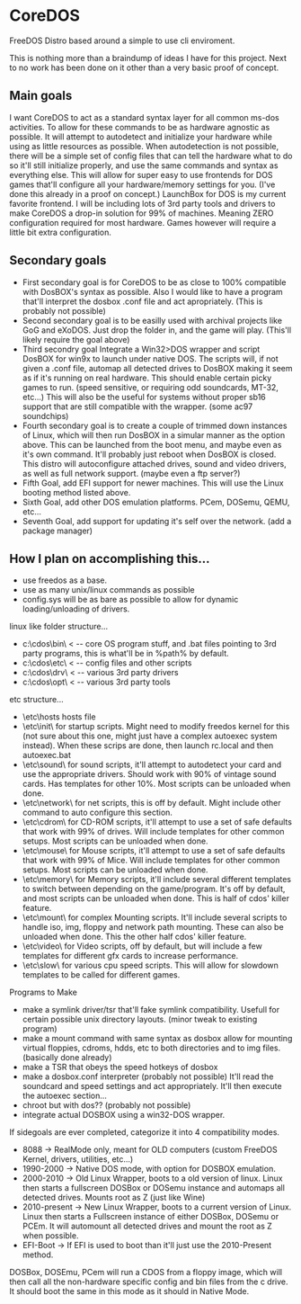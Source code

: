 # CoreDOS
FreeDOS Distro based around a simple to use cli enviroment.

This is nothing more than a braindump of ideas I have for this project. Next to no work has been done on it other than a very basic proof of concept.

## Main goals
I want CoreDOS to act as a standard syntax layer for all common ms-dos activities. To allow for these commands to be as hardware agnostic as possible. It will attempt to autodetect and initialize your hardware while using as little resources as possible.
When autodetection is not possible, there will be a simple set of config files that can tell the hardware what to do so it'll still initialize properly, and use the same commands and syntax as everything else.
This will allow for super easy to use frontends for DOS games that'll configure all your hardware/memory settings for you. (I've done this already in a proof on concept.) LaunchBox for DOS is my current favorite frontend.
I will be including lots of 3rd party tools and drivers to make CoreDOS a drop-in solution for 99% of machines. Meaning ZERO configuration required for most hardware. Games however will require a little bit extra configuration.

## Secondary goals
- First secondary goal is for CoreDOS to be as close to 100% compatible with DosBOX's syntax as possible. Also I would like to have a program that'll interpret the dosbox .conf file and act apropriately. (This is probably not possible)
- Second secondary goal is to be easilly used with archival projects like GoG and eXoDOS. Just drop the folder in, and the game will play. (This'll likely require the goal above)
- Third secondry goal Integrate a Win32>DOS wrapper and script DosBOX for win9x to launch under native DOS. The scripts will, if not given a .conf file, automap all detected drives to DosBOX making it seem as if it's running on real hardware. This should enable certain picky games to run. (speed sensitive, or requiring odd soundcards, MT-32, etc...) This will also be the useful for systems without proper sb16 support that are still compatible with the wrapper. (some ac97 soundchips)
- Fourth secondary goal is to create a couple of trimmed down instances of Linux, which will then run DosBOX in a simular manner as the option above. This can be launched from the boot menu, and maybe even as it's own command. It'll probably just reboot when DosBOX is closed. This distro will autoconfigure attached drives, sound and video drivers, as well as full network support. (maybe even a ftp server?)
- Fifth Goal, add EFI support for newer machines. This will use the Linux booting method listed above.
- Sixth Goal, add other DOS emulation platforms. PCem, DOSemu, QEMU, etc...
- Seventh Goal, add support for updating it's self over the network. (add a package manager)

## How I plan on accomplishing this...
- use freedos as a base.
- use as many unix/linux commands as possible
- config.sys will be as bare as possible to allow for dynamic loading/unloading of drivers.

linux like folder structure...
- c:\cdos\bin\ < -- core OS program stuff, and .bat files pointing to 3rd party programs, this is what'll be in %path% by default.
- c:\cdos\etc\ < -- config files and other scripts
- c:\cdos\drv\ < -- various 3rd party drivers
- c:\cdos\opt\ < -- various 3rd party tools

etc structure...
- \etc\hosts hosts file
- \etc\init\ for startup scripts. Might need to modify freedos kernel for this (not sure about this one, might just have a complex autoexec system instead). When these scrips are done, then launch rc.local and then autoexec.bat
- \etc\sound\ for sound scripts, it'll attempt to autodetect your card and use the appropriate drivers. Should work with 90% of vintage sound cards. Has templates for other 10%. Most scripts can be unloaded when done.
- \etc\network\ for net scripts, this is off by default. Might include other command to auto configure this section.
- \etc\cdrom\ for CD-ROM scripts, it'll attempt to use a set of safe defaults that work with 99% of drives. Will include templates for other common setups. Most scripts can be unloaded when done.
- \etc\mouse\ for Mouse scripts, it'll attempt to use a set of safe defaults that work with 99% of Mice. Will include templates for other common setups. Most scripts can be unloaded when done.
- \etc\memory\ for Memory scripts, it'll include several different templates to switch between depending on the game/program. It's off by default, and most scripts can be unloaded when done. This is half of cdos' killer feature.
- \etc\mount\ for complex Mounting scripts. It'll include several scripts to handle iso, img, floppy and network path mounting. These can also be unloaded when done. This the other half cdos' killer feature.
- \etc\video\ for Video scripts, off by default, but will include a few templates for different gfx cards to increase performance.
- \etc\slow\ for various cpu speed scripts. This will allow for slowdown templates to be called for different games.

Programs to Make
- make a symlink driver/tsr that'll fake symlink compatibility. Usefull for certain possible unix directory layouts. (minor tweak to existing program)
- make a mount command with same syntax as dosbox allow for mounting virtual floppies, cdroms, hdds, etc to both directories and to img files. (basically done already)
- make a TSR that obeys the speed hotkeys of dosbox
- make a dosbox.conf interpreter (probably not possible) It'll read the soundcard and speed settings and act appropriately. It'll then execute the autoexec section...
- chroot but with dos?? (probably not possible)
- integrate actual DOSBOX using a win32-DOS wrapper.

If sidegoals are ever completed, categorize it into 4 compatibility modes.
- 8088 -> RealMode only, meant for OLD computers (custom FreeDOS Kernel, drivers, utilities, etc...)
- 1990-2000 -> Native DOS mode, with option for DOSBOX emulation.
- 2000-2010 -> Old Linux Wrapper, boots to a old version of linux. Linux then starts a fullscreen DOSBox or DOSemu instance and automaps all detected drives. Mounts root as Z (just like Wine)
- 2010-present -> New Linux Wrapper, boots to a current version of Linux. Linux then starts a Fullscreen instance of either DOSBox, DOSemu or PCEm. It will automount all detected drives and mount the root as Z when possible.
- EFI-Boot -> If EFI is used to boot than it'll just use the 2010-Present method.

DOSBox, DOSEmu, PCem will run a CDOS from a floppy image, which will then call all the non-hardware specific config and bin files from the c drive. It should boot the same in this mode as it should in Native Mode.
